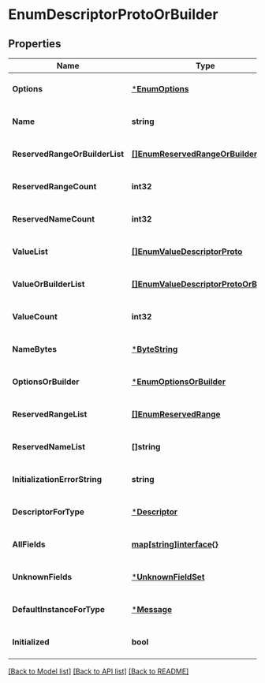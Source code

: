 # EnumDescriptorProtoOrBuilder

## Properties
Name | Type | Description | Notes
------------ | ------------- | ------------- | -------------
**Options** | [***EnumOptions**](EnumOptions.md) |  | [optional] [default to null]
**Name** | **string** |  | [optional] [default to null]
**ReservedRangeOrBuilderList** | [**[]EnumReservedRangeOrBuilder**](EnumReservedRangeOrBuilder.md) |  | [optional] [default to null]
**ReservedRangeCount** | **int32** |  | [optional] [default to null]
**ReservedNameCount** | **int32** |  | [optional] [default to null]
**ValueList** | [**[]EnumValueDescriptorProto**](EnumValueDescriptorProto.md) |  | [optional] [default to null]
**ValueOrBuilderList** | [**[]EnumValueDescriptorProtoOrBuilder**](EnumValueDescriptorProtoOrBuilder.md) |  | [optional] [default to null]
**ValueCount** | **int32** |  | [optional] [default to null]
**NameBytes** | [***ByteString**](ByteString.md) |  | [optional] [default to null]
**OptionsOrBuilder** | [***EnumOptionsOrBuilder**](EnumOptionsOrBuilder.md) |  | [optional] [default to null]
**ReservedRangeList** | [**[]EnumReservedRange**](EnumReservedRange.md) |  | [optional] [default to null]
**ReservedNameList** | **[]string** |  | [optional] [default to null]
**InitializationErrorString** | **string** |  | [optional] [default to null]
**DescriptorForType** | [***Descriptor**](Descriptor.md) |  | [optional] [default to null]
**AllFields** | [**map[string]interface{}**](interface{}.md) |  | [optional] [default to null]
**UnknownFields** | [***UnknownFieldSet**](UnknownFieldSet.md) |  | [optional] [default to null]
**DefaultInstanceForType** | [***Message**](Message.md) |  | [optional] [default to null]
**Initialized** | **bool** |  | [optional] [default to null]

[[Back to Model list]](../README.md#documentation-for-models) [[Back to API list]](../README.md#documentation-for-api-endpoints) [[Back to README]](../README.md)

